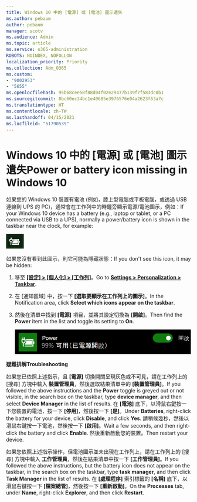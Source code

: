 ```yaml
---
title: Windows 10 中的 [電源] 或 [電池] 圖示遺失
ms.author: pebaum
author: pebaum
manager: scotv
ms.audience: Admin
ms.topic: article
ms.service: o365-administration
ROBOTS: NOINDEX, NOFOLLOW
localization_priority: Priority
ms.collection: Adm_O365
ms.custom:
- "9002953"
- "5655"
ms.openlocfilehash: 95b68cee58f88d04f02e29477b139f7f583dc0b1
ms.sourcegitcommit: 8bc60ec34bc1e40685e3976576e04a2623f63a7c
ms.translationtype: HT
ms.contentlocale: zh-TW
ms.lasthandoff: 04/15/2021
ms.locfileid: "51790539"
---
```

# <a name="power-or-battery-icon-missing-in-windows-10"></a><span data-ttu-id="2732c-102">Windows 10 中的 [電源] 或 [電池] 圖示遺失</span><span class="sxs-lookup"><span data-stu-id="2732c-102">Power or battery icon missing in Windows 10</span></span>

<span data-ttu-id="2732c-103">如果您的 Windows 10 裝置有電池 (例如，膝上型電腦或平板電腦，或透過 USB 連線到 UPS 的 PC)，通常會在工作列中的時鐘旁顯示電源/電池圖示，例如：</span><span class="sxs-lookup"><span data-stu-id="2732c-103">If your Windows 10 device has a battery (e.g., laptop or tablet, or a PC connected via USB to a UPS), normally a power/battery icon is shown in the taskbar near the clock, for example:</span></span>

![電池圖示](media/battery-icon.png)

<span data-ttu-id="2732c-105">如果您沒有看到此圖示，則它可能為隱藏狀態：</span><span class="sxs-lookup"><span data-stu-id="2732c-105">If you don't see this icon, it may be hidden:</span></span>

1. <span data-ttu-id="2732c-106">移至 **[[設定] > [個人化] > [工作列]](ms-settings:taskbar?activationSource=GetHelp)**。</span><span class="sxs-lookup"><span data-stu-id="2732c-106">Go to **[Settings > Personalization > Taskbar](ms-settings:taskbar?activationSource=GetHelp)**.</span></span>

2. <span data-ttu-id="2732c-107">在 [通知區域] 中，按一下 **[選取要顯示在工作列上的圖示]**。</span><span class="sxs-lookup"><span data-stu-id="2732c-107">In the Notification area, click **Select which icons appear on the taskbar**.</span></span>

3. <span data-ttu-id="2732c-108">然後在清單中找到 **[電源]** 項目，並將其設定切換為 **[開啟]**。</span><span class="sxs-lookup"><span data-stu-id="2732c-108">Then find the **Power** item in the list and toggle its setting to **On**.</span></span>

    ![在工作列中顯示電源圖示](media/power-icon-on.png)

<span data-ttu-id="2732c-110">**疑難排解**</span><span class="sxs-lookup"><span data-stu-id="2732c-110">**Troubleshooting**</span></span>

<span data-ttu-id="2732c-111">如果您已依照上述指示，且 **[電源]** 切換開關呈現灰色或不可見，請在工作列上的 [搜尋] 方塊中輸入 **裝置管理員**，然後選取結果清單中的 **[裝置管理員]**。</span><span class="sxs-lookup"><span data-stu-id="2732c-111">If you followed the above instructions and the **Power** toggle is greyed out or not visible, in the search box on the taskbar, type **device manager**, and then select **Device Manager** in the list of results.</span></span> <span data-ttu-id="2732c-112">在 **[電池]** 底下，以滑鼠右鍵按一下您裝置的電池，按一下 **[停用]**，然後按一下 **[是]**。</span><span class="sxs-lookup"><span data-stu-id="2732c-112">Under **Batteries**, right-click the battery for your device, click **Disable**, and click **Yes**.</span></span> <span data-ttu-id="2732c-113">請稍候幾秒，然後以滑鼠右鍵按一下電池，然後按一下 **[啟用]**。</span><span class="sxs-lookup"><span data-stu-id="2732c-113">Wait a few seconds, and then right-click the battery and click **Enable**.</span></span> <span data-ttu-id="2732c-114">然後重新啟動您的裝置。</span><span class="sxs-lookup"><span data-stu-id="2732c-114">Then restart your device.</span></span>

<span data-ttu-id="2732c-115">如果您依照上述指示操作，但電池圖示並未出現在工作列上，請在工作列上的 [搜尋] 方塊中輸入 **工作管理員**，然後在結果清單中按一下 **[工作管理員]**。</span><span class="sxs-lookup"><span data-stu-id="2732c-115">If you followed the above instructions, but the battery icon does not appear on the taskbar, in the search box on the taskbar, type **task manager**, and then click **Task Manager** in the list of results.</span></span> <span data-ttu-id="2732c-116">在 **[處理程序]** 索引標籤的 **[名稱]** 底下，以滑鼠右鍵按一下 **[檔案總管]**，然後按一下 **[重新啟動]**。</span><span class="sxs-lookup"><span data-stu-id="2732c-116">On the **Processes** tab, under **Name**, right-click **Explorer**, and then click **Restart**.</span></span>
